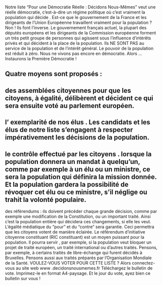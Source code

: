 Notre
liste
“Pour
une
Démocratie
Réelle
:
Décidons
Nous-Mêmes”
veut
une
réelle
démocratie,
c’est-à-dire
un
régime
politique
où
c’est
vraiment
la
population
qui
décide
.
Est-ce
que
le
gouvernement
de
la
France
et
les
dirigeants
de
l’Union
Européenne
travaillent
vraiment
pour
la
population
?
Non
!
Ils
font
l’inverse.
Le
gouvernement
français
actuel,
la
plupart
des
députés
européens
et
les
dirigeants
de
la
Commission
européenne
forment
un
très
petit
groupe
de
personnes
qui
agissent
sous
l’influence
d’intérêts
privés
et
qui
décident
à
la
place
de
la
population.
Ils
NE
SONT
PAS
au
service
de
la
population
et
de
l’intérêt
général.
Le
pouvoir
de
la
population
est
réduit
à
zéro.
Nous
ne
vivons
pas
encore
en
démocratie.
Alors
…
Instaurons
la
Première
Démocratie
!

Quatre
moyens
sont
proposés
:
-
des
assemblées
citoyennes
pour
que
les
citoyens,
à
égalité,
délibèrent
et
décident
ce
qui
sera
ensuite
voté
au
parlement
européen.
-
l’
exemplarité
de
nos
élus
.
Les
candidats
et
les
élus
de
notre
liste
s’engagent
à
respecter
impérativement
les
décisions
de
la
population.
-
le
contrôle
effectué
par
les
citoyens
.
lorsque
la
population
donnera
un
mandat
à
quelqu’un,
comme
par
exemple
à
un
élu
ou
un
ministre,
ce
sera
la
population
qui
définira
la
mission
donnée.
Et
la
population
gardera
la
possibilité
de
révoquer
cet
élu
ou
ce
ministre,
s’il
néglige
ou
trahit
la
volonté
populaire.
-
des
référendums
:
ils
doivent
précéder
chaque
grande
décision,
comme
par
exemple
une
modification
de
la
Constitution,
ou
un
important
traité.
Ainsi
c’est
la
population
entière
qui
décidera
ces
changements,
si
elle
les
veut.
L’égalité
médiatique
du
“pour”
et
du
“contre”
sera
garantie.
Ceci
permettra
que
les
citoyens
votent
de
manière
éclairée.
Le
référendum
d’initiative
citoyenne
constituant
(RIC
constituant)
est
un
moyen
puissant
pour
la
population.
Il
pourra
servir ,
par
exemple,
si
la
population
veut
bloquer
un
projet
de
traité
européen,
un
traité
international
ou
d’autres
traités.
Pensons,
par
exemple,
à
certains
traités
de
libre-échange
qui
furent
décidés
à
Bruxelles.
Pensons
aussi
aux
traités
préparés
par
l’Organisation
Mondiale
de
la
Santé.
VOULEZ-VOUS
VOTER
POUR
CETTE
LISTE
?
Alors
connectez-vous
au
site
web
www .decidonsnousmemes.fr
Téléchargez
le
bulletin
de
vote.
Imprimez-le
en
format
A4-paysage.
Et
le
jour
du
vote,
ayez
bien
ce
bulletin
sur
vous
!

